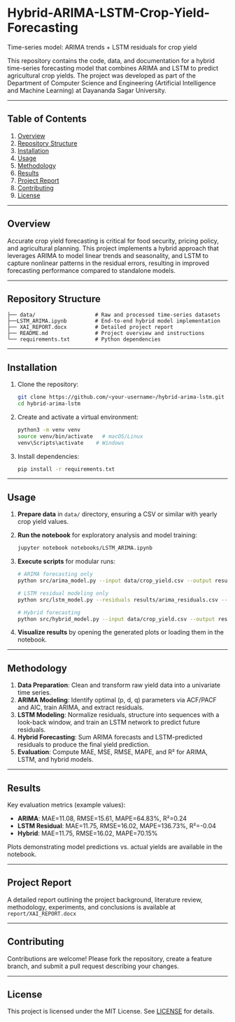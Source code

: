 # Hybrid-ARIMA-LSTM-Crop-Yield-Forecasting
Time-series model: ARIMA trends + LSTM residuals for crop yield

This repository contains the code, data, and documentation for a hybrid time-series forecasting model that combines ARIMA and LSTM to predict agricultural crop yields. The project was developed as part of the Department of Computer Science and Engineering (Artificial Intelligence and Machine Learning) at Dayananda Sagar University. 

---

## Table of Contents

1. [Overview](#overview)
2. [Repository Structure](#repository-structure)
3. [Installation](#installation)
4. [Usage](#usage)
5. [Methodology](#methodology)
6. [Results](#results)
7. [Project Report](#project-report)
8. [Contributing](#contributing)
9. [License](#license)

---

## Overview

Accurate crop yield forecasting is critical for food security, pricing policy, and agricultural planning. This project implements a hybrid approach that leverages ARIMA to model linear trends and seasonality, and LSTM to capture nonlinear patterns in the residual errors, resulting in improved forecasting performance compared to standalone models.

---

## Repository Structure

```
├── data/                   # Raw and processed time-series datasets
├──LSTM_ARIMA.ipynb         # End-to-end hybrid model implementation
├── XAI_REPORT.docx         # Detailed project report 
├── README.md               # Project overview and instructions
└── requirements.txt        # Python dependencies
```

---

## Installation

1. Clone the repository:

   ```bash
   git clone https://github.com/<your-username>/hybrid-arima-lstm.git
   cd hybrid-arima-lstm
   ```
2. Create and activate a virtual environment:

   ```bash
   python3 -m venv venv
   source venv/bin/activate   # macOS/Linux
   venv\Scripts\activate    # Windows
   ```
3. Install dependencies:

   ```bash
   pip install -r requirements.txt
   ```

---

## Usage

1. **Prepare data** in `data/` directory, ensuring a CSV or similar with yearly crop yield values.
2. **Run the notebook** for exploratory analysis and model training:

   ```bash
   jupyter notebook notebooks/LSTM_ARIMA.ipynb
   ```
3. **Execute scripts** for modular runs:

   ```bash
   # ARIMA forecasting only
   python src/arima_model.py --input data/crop_yield.csv --output results/arima_preds.csv

   # LSTM residual modeling only
   python src/lstm_model.py --residuals results/arima_residuals.csv --output results/lstm_residual_preds.csv

   # Hybrid forecasting
   python src/hybrid_model.py --input data/crop_yield.csv --output results/hybrid_forecast.csv
   ```
4. **Visualize results** by opening the generated plots or loading them in the notebook.

---

## Methodology

1. **Data Preparation**: Clean and transform raw yield data into a univariate time series.
2. **ARIMA Modeling**: Identify optimal (p, d, q) parameters via ACF/PACF and AIC, train ARIMA, and extract residuals.
3. **LSTM Modeling**: Normalize residuals, structure into sequences with a look-back window, and train an LSTM network to predict future residuals.
4. **Hybrid Forecasting**: Sum ARIMA forecasts and LSTM-predicted residuals to produce the final yield prediction.
5. **Evaluation**: Compute MAE, MSE, RMSE, MAPE, and R² for ARIMA, LSTM, and hybrid models.

---

## Results

Key evaluation metrics (example values):

* **ARIMA**: MAE=11.08, RMSE=15.61, MAPE=64.83%, R²=0.24
* **LSTM Residual**: MAE=11.75, RMSE=16.02, MAPE=136.73%, R²=-0.04
* **Hybrid**: MAE=11.75, RMSE=16.02, MAPE=70.15%

Plots demonstrating model predictions vs. actual yields are available in the notebook.

---

## Project Report

A detailed report outlining the project background, literature review, methodology, experiments, and conclusions is available at `report/XAI_REPORT.docx` 

---

## Contributing

Contributions are welcome! Please fork the repository, create a feature branch, and submit a pull request describing your changes.

---

## License

This project is licensed under the MIT License. See [LICENSE](LICENSE) for details.
